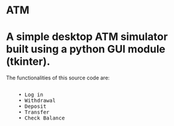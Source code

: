 # ATM
<h1>A simple desktop ATM simulator built using a
python GUI module (tkinter).</h1>
<p> The functionalities of this source code are:</p>
<pre></b></em>
    • Log in
    • Withdrawal
    • Deposit
    • Transfer 
    • Check Balance 
</em></b></pre>
